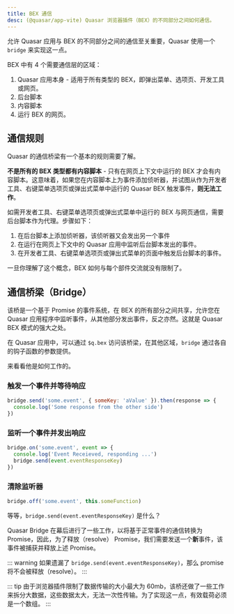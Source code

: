 ```yaml
---
title: BEX 通信
desc: (@quasar/app-vite) Quasar 浏览器插件（BEX）的不同部分之间如何通信。
---
```


允许 Quasar 应用与 BEX 的不同部分之间的通信至关重要，Quasar 使用一个 `bridge` 来实现这一点。

BEX 中有 4 个需要通信层的区域：

1. Quasar 应用本身 - 适用于所有类型的 BEX，即弹出菜单、选项页、开发工具或网页。
2. 后台脚本
3. 内容脚本
4. 运行 BEX 的网页。

## 通信规则

Quasar 的通信桥梁有一个基本的规则需要了解。

**不是所有的 BEX 类型都有内容脚本** - 只有在网页上下文中运行的 BEX 才会有内容脚本。这意味着，如果您在内容脚本上为事件添加侦听器，并试图从作为开发者工具、右键菜单选项页或弹出式菜单中运行的 Quasar BEX 触发事件，**则无法工作**。

如需开发者工具、右键菜单选项页或弹出式菜单中运行的 BEX 与网页通信，需要后台脚本作为代理。步骤如下：

1. 在后台脚本上添加侦听器，该侦听器又会发出另一个事件
2. 在运行在网页上下文中的 Quasar 应用中监听后台脚本发出的事件。
2. 在开发者工具、右键菜单选项页或弹出式菜单的页面中触发后台脚本的事件。

一旦你理解了这个概念，BEX 如何与每个部件交流就没有限制了。

## 通信桥梁（Bridge）

该桥是一个基于 Promise 的事件系统，在 BEX 的所有部分之间共享，允许您在 Quasar 应用程序中监听事件，从其他部分发出事件，反之亦然。这就是 Quasar BEX 模式的强大之处。

在 Quasar 应用中，可以通过 `$q.bex` 访问该桥梁，在其他区域，`bridge` 通过各自的钩子函数的参数提供。

来看看他是如何工作的。

### 触发一个事件并等待响应

```js
bridge.send('some.event', { someKey: 'aValue' }).then(response => {
  console.log('Some response from the other side')
})
```

### 监听一个事件并发出响应

```js
bridge.on('some.event', event => {
  console.log('Event Receieved, responding ...')
  bridge.send(event.eventResponseKey)
})
```

### 清除监听器

```js
bridge.off('some.event', this.someFunction)
```

等等，`bridge.send(event.eventResponseKey)` 是什么？

Quasar Bridge 在幕后进行了一些工作，以将基于正常事件的通信转换为 Promise，因此，为了释放（resolve） Promise，我们需要发送一个**新**事件，该事件被捕获并释放上述 Promise。

::: warning
如果遗漏了 `bridge.send(event.eventResponseKey)`，那么 promise 将不会被释放（resolve）。
:::

::: tip
由于浏览器插件限制了数据传输的大小最大为 60mb，该桥还做了一些工作来拆分大数据，这些数据太大，无法一次性传输。为了实现这一点，有效载荷必须是一个数组。
:::
